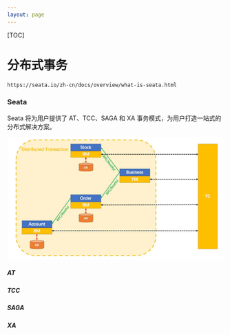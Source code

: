 ```yaml
---
layout: page
---
```

[TOC]

# 分布式事务 

```
https://seata.io/zh-cn/docs/overview/what-is-seata.html
```

### Seata

Seata 将为用户提供了 AT、TCC、SAGA 和 XA 事务模式，为用户打造一站式的分布式解决方案。

![image-20220228195122094](\images\image-20220228195122094.png)

##### AT

##### TCC

##### SAGA

##### XA







